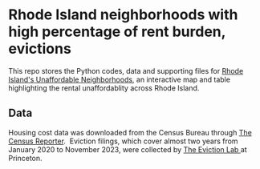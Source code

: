 # Rhode Island neighborhoods with high percentage of rent burden, evictions 

 This repo stores the Python codes, data and supporting files for [Rhode Island's Unaffordable Neighborhoods](https://kcinbk.github.io/Unaffordable-Rhode-Island-Neighborhoods/), an interactive map and table highlighting the rental unaffordablity across Rhode Island. 

## Data
Housing cost data was downloaded from the Census Bureau through [The Census Reporter](https://censusreporter.org/). &nbsp;Eviction filings, which cover almost two years from January 2020 to November 2023, were collected by [The Eviction Lab ](https://evictionlab.org/)at Princeton.
